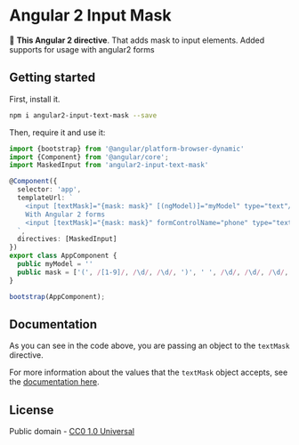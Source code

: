 # Angular 2 Input Mask

&#x1F6A7; **This Angular 2 directive**. That adds mask to input elements. Added supports for usage with angular2 forms

## Getting started

First, install it.

```bash
npm i angular2-input-text-mask --save
```

Then, require it and use it:

```typescript
import {bootstrap} from '@angular/platform-browser-dynamic'
import {Component} from '@angular/core';
import MaskedInput from 'angular2-input-text-mask'

@Component({
  selector: 'app',
  templateUrl: `
    <input [textMask]="{mask: mask}" [(ngModel)]="myModel" type="text"/>
    With Angular 2 forms
    <input [textMask]="{mask: mask}" formControlName="phone" type="text"/>
  `,
  directives: [MaskedInput]
})
export class AppComponent {
  public myModel = ''
  public mask = ['(', /[1-9]/, /\d/, /\d/, ')', ' ', /\d/, /\d/, /\d/, '-', /\d/, /\d/, /\d/, /\d/]
}

bootstrap(AppComponent);
```

## Documentation

As you can see in the code above, you are passing an object to the `textMask` directive.

For more information about the values that the `textMask` object accepts, see
the [documentation here](https://github.com/msafi/text-mask/blob/master/componentDocumentation.md#readme).

## License

Public domain - [CC0 1.0 Universal](https://creativecommons.org/publicdomain/zero/1.0/)
